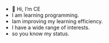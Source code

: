 - 👋 Hi, I’m CE
- I am learning programming.
- Iam improving my learning efficiency.
- I have a wide range of interests.
- so you know my status.
<!---
Goodwu415/Goodwu415 is a ✨ special ✨ repository because its `README.md` (this file) appears on your GitHub profile.
You can click the Preview link to take a look at your changes.
--->
